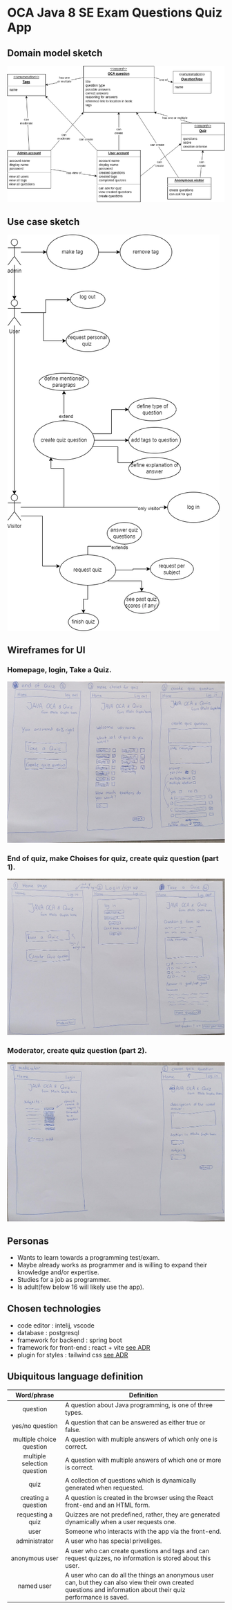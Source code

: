 # OCA Java 8 SE Exam Questions Quiz App

## Domain model sketch

![domain model sketch](domain_model_sketch.png)

## Use case sketch

![use case sketch](use_case_sketch.png)

## Wireframes for UI

### Homepage, login, Take a Quiz.

![wirefram part one](Wireframe_part1.jpg)

### End of quiz, make Choises for quiz, create quiz question (part 1).

![wirefram part two](Wireframe_part2.jpg)

### Moderator, create quiz question (part 2).

![wirefram part three](Wireframe_part3.jpg)

## Personas

- Wants to learn towards a programming test/exam.
- Maybe already works as programmer and is willing to expand their knowledge and/or expertise.
- Studies for a job as programmer.
- Is adult(few below 16 will likely use the app).

## Chosen technologies

- code editor : intelij, vscode
- database : postgresql
- framework for backend : spring boot
- framework for front-end : react + vite [see ADR](adr_vite_v1.md)
- plugin for styles : tailwind css [see ADR](adr_tailwind_v1.md)

## Ubiquitous language definition

|         Word/phrase         | Definition                                                                                                                                                        |
| :-------------------------: | ----------------------------------------------------------------------------------------------------------------------------------------------------------------- |
|          question           | A question about Java programming, is one of three types.                                                                                                         |
|       yes/no question       | A question that can be answered as either true or false.                                                                                                          |
|  multiple choice question   | A question with multiple answers of which only one is correct.                                                                                                    |
| multiple selection question | A question with multiple answers of which one or more is correct.                                                                                                 |
|            quiz             | A collection of questions which is dynamically generated when requested.                                                                                          |
|     creating a question     | A question is created in the browser using the React front-end and an HTML form.                                                                                  |
|      requesting a quiz      | Quizzes are not predefined, rather, they are generated dynamically when a user requests one.                                                                      |
|            user             | Someone who interacts with the app via the front-end.                                                                                                             |
|        administrator        | A user who has special priveliges.                                                                                                                                |
|       anonymous user        | A user who can create questions and tags and can request quizzes, no information is stored about this user.                                                       |
|         named user          | A user who can do all the things an anonymous user can, but they can also view their own created questions and information about their quiz performance is saved. |